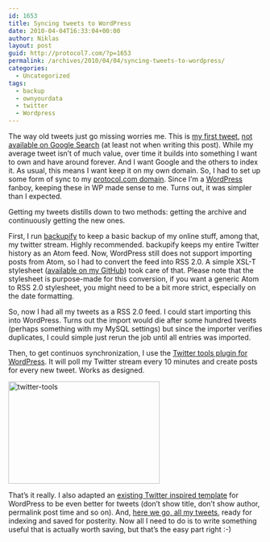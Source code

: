 ```yaml
---
id: 1653
title: Syncing tweets to WordPress
date: 2010-04-04T16:33:04+00:00
author: Niklas
layout: post
guid: http://protocol7.com/?p=1653
permalink: /archives/2010/04/04/syncing-tweets-to-wordpress/
categories:
  - Uncategorized
tags:
  - backup
  - ownyourdata
  - twitter
  - Wordpress
---
```

<div class='microid-8170ac61128b59e4a7e5b059b18f5211c19eab3a'>
  <p>
    The way old tweets just go missing worries me. This is <a href="http://twitter.com/protocol7/statuses/55813322">my first tweet</a>, <a href="http://www.google.se/search?q=%22Alright,+will+twitter+be+at+all+useful%22">not available on Google Search</a> (at least not when writing this post). While my average tweet isn&#8217;t of much value, over time it builds into something I want to own and have around forever. And I want Google and the others to index it. As usual, this means I want keep it on my own domain. So, I had to set up some form of sync to my <a href="http://protocol7.com/">protocol.com domain</a>. Since I&#8217;m a <a href="http://wordpress.org/">WordPress</a> fanboy, keeping these in WP made sense to me. Turns out, it was simpler than I expected.
  </p>
  
  <p>
    Getting my tweets distills down to two methods: getting the archive and continuously getting the new ones.
  </p>
  
  <p>
    First, I run <a href="http://www.backupify.com/">backupify</a> to keep a basic backup of my online stuff, among that, my twitter stream. Highly recommended. backupify keeps my entire Twitter history as an Atom feed. Now, WordPress still does not support importing posts from Atom, so I had to convert the feed into RSS 2.0. A simple XSL-T stylesheet (<a href="http://github.com/protocol7/atom2rss">available on my GitHub</a>) took care of that. Please note that the stylesheet is purpose-made for this conversion, if you want a generic Atom to RSS 2.0 stylesheet, you might need to be a bit more strict, especially on the date formatting.
  </p>
  
  <p>
    So, now I had all my tweets as a RSS 2.0 feed. I could start importing this into WordPress. Turns out the import would die after some hundred tweets (perhaps something with my MySQL settings) but since the importer verifies duplicates, I could simple just rerun the job until all entries was imported.
  </p>
  
  <p>
    Then, to get continuos synchronization, I use the <a href="http://wordpress.org/extend/plugins/twitter-tools">Twitter tools plugin for WordPress</a>. It will poll my Twitter stream every 10 minutes and create posts for every new tweet. Works as designed.
  </p>
  
  <p>
    <img src="http://protocol7.com/wp/wp-content/uploads/2010/04/twitter-tools-300x203.png" alt="twitter-tools" title="twitter-tools" width="300" height="203" class="alignright size-medium wp-image-1654" srcset="http://protocol7.com/wp/wp-content/uploads/2010/04/twitter-tools-300x203.png 300w, http://protocol7.com/wp/wp-content/uploads/2010/04/twitter-tools.png 698w" sizes="(max-width: 300px) 100vw, 300px" />
  </p>
  
  <p>
    That&#8217;s it really. I also adapted an <a href="http://www.freshpressthemes.com/twitter-wordpress-theme/">existing Twitter inspired template</a> for WordPress to be even better for tweets (don&#8217;t show title, don&#8217;t show author, permalink post time and so on). And, <a href="http://protocol7.com/tweets">here we go, all my tweets</a>, ready for indexing and saved for posterity. Now all I need to do is to write something useful that is actually worth saving, but that&#8217;s the easy part right :-)
  </p>
</div>